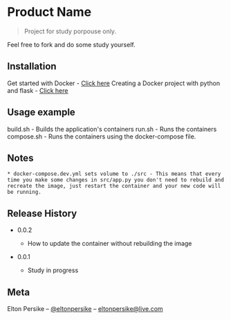# Product Name
> Project for study porpouse only.

Feel free to fork and do some study yourself.

## Installation

Get started with Docker - [Click here](https://docs.docker.com/get-started/)
Creating a Docker project with python and flask - [Click here](https://docs.docker.com/language/python/)

## Usage example

build.sh - Builds the application's containers
run.sh - Runs the containers
compose.sh - Runs the containers using the docker-compose file.

## Notes

    * docker-compose.dev.yml sets volume to ./src - This means that every time you make some changes in src/app.py you don't need to rebuild and recreate the image, just restart the container and your new code will be running.

## Release History

* 0.0.2
    * How to update the container without rebuilding the image

* 0.0.1
    * Study in progress

## Meta

Elton Persike – [@eltonpersike](https://www.linkedin.com/in/eltonpersike/) – eltonpersike@live.com

